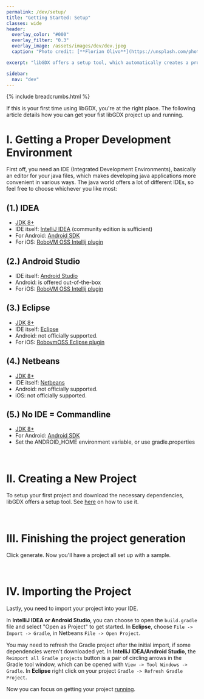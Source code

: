 ```yaml
---
permalink: /dev/setup/
title: "Getting Started: Setup"
classes: wide
header:
  overlay_color: "#000"
  overlay_filter: "0.3"
  overlay_image: /assets/images/dev/dev.jpeg
  caption: "Photo credit: [**Florian Olivo**](https://unsplash.com/photos/Ek9Znm8lQ1U)"

excerpt: "libGDX offers a setup tool, which automatically creates a project and downloads everything necessary."

sidebar:
  nav: "dev"
---
```


{% include breadcrumbs.html %}

If this is your first time using libGDX, you're at the right place. The following article details how you can get your fist libGDX project up and running.

# I. Getting a Proper Development Environment
First off, you need an IDE (Integrated Development Environments), basically an editor for your java files, which makes developing java applications more convenient in various ways. The java world offers a lot of different IDEs, so feel free to choose whichever you like most:

## (1.) IDEA
- [JDK 8+](https://adoptopenjdk.net)
- IDE itself: [IntelliJ IDEA](https://www.jetbrains.com/idea/download/#section=windows) (community edition is sufficient)
- For Android: [Android SDK](https://developer.android.com/studio/releases/platform-tools)
- For iOS: [RoboVM OSS Intellij plugin](http://robovm.mobidevelop.com)

## (2.) Android Studio
- IDE itself: [Android Studio](https://developer.android.com/studio)
- Android: is offered out-of-the-box
- For iOS: [RoboVM OSS Intellij plugin](http://robovm.mobidevelop.com)

## (3.) Eclipse
- [JDK 8+](https://adoptopenjdk.net)
- IDE itself: [Eclipse](https://www.eclipse.org/downloads/)
- Android: not officially supported.
- For iOS: [RobovmOSS Eclipse plugin](http://robovm.mobidevelop.com)

## (4.) Netbeans
- [JDK 8+](https://adoptopenjdk.net)
- IDE itself: [Netbeans](https://netbeans.apache.org/download/index.html)
- Android: not officially supported.
- iOS: not officially supported.

## (5.) No IDE = Commandline
- [JDK 8+](https://adoptopenjdk.net)
- For Android: [Android SDK](https://developer.android.com/studio/releases/platform-tools)
- Set the ANDROID_HOME environment variable, or use gradle.properties

<br/>

# II. Creating a New Project
To setup your first project and download the necessary dependencies, libGDX offers a setup tool. See [here](https://github.com/libgdx/libgdx/wiki/Project-Setup-Gradle) on how to use it.

<br/>

# III. Finishing the project generation
Click generate. Now you'll have a project all set up with a sample.

<br/>

# IV. Importing the Project
Lastly, you need to import your project into your IDE.

In **IntelliJ IDEA or Android Studio**, you can choose to open the `build.gradle` file and select "Open as Project" to get started. In **Eclipse**, choose `File -> Import -> Gradle`, in Netbeans `File -> Open Project`.

You may need to refresh the Gradle project after the initial import, if some dependencies weren't downloaded yet. In **IntelliJ IDEA/Android Studio**, the `Reimport all Gradle projects` button is a pair of circling arrows in the Gradle tool window, which can be opened with `View -> Tool Windows -> Gradle`. In **Eclipse** right click on your project `Gradle -> Refresh Gradle Project`.

Now you can focus on getting your project [running](/dev/running/).
